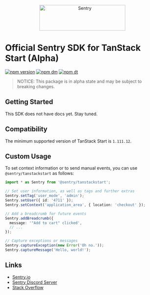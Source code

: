 <p align="center">
  <a href="https://sentry.io/?utm_source=github&utm_medium=logo" target="_blank">
    <img src="https://sentry-brand.storage.googleapis.com/sentry-wordmark-dark-280x84.png" alt="Sentry" width="280" height="84">
  </a>
</p>

# Official Sentry SDK for TanStack Start (Alpha)

[![npm version](https://img.shields.io/npm/v/@sentry/tanstackstart.svg)](https://www.npmjs.com/package/@sentry/tanstackstart)
[![npm dm](https://img.shields.io/npm/dm/@sentry/tanstackstart.svg)](https://www.npmjs.com/package/@sentry/tanstackstart)
[![npm dt](https://img.shields.io/npm/dt/@sentry/tanstackstart.svg)](https://www.npmjs.com/package/@sentry/tanstackstart)

> NOTICE: This package is in alpha state and may be subject to breaking changes.

## Getting Started

This SDK does not have docs yet. Stay tuned.

## Compatibility

The minimum supported version of TanStack Start is `1.111.12`.

## Custom Usage

To set context information or to send manual events, you can use `@sentry/tanstackstart` as follows:

```ts
import * as Sentry from '@sentry/tanstackstart';

// Set user information, as well as tags and further extras
Sentry.setTag('user_mode', 'admin');
Sentry.setUser({ id: '4711' });
Sentry.setContext('application_area', { location: 'checkout' });

// Add a breadcrumb for future events
Sentry.addBreadcrumb({
  message: '"Add to cart" clicked',
  // ...
});

// Capture exceptions or messages
Sentry.captureException(new Error('Oh no.'));
Sentry.captureMessage('Hello, world!');
```

## Links

<!-- - [Official SDK Docs](https://docs.sentry.io/platforms/javascript/guides/tanstackstart/) -->

- [Sentry.io](https://sentry.io/?utm_source=github&utm_medium=npm_tanstackstart)
- [Sentry Discord Server](https://discord.gg/Ww9hbqr)
- [Stack Overflow](https://stackoverflow.com/questions/tagged/sentry)
